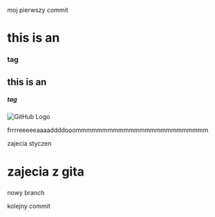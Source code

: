 moj pierwszy commit

# this is an <h3> tag
## this is an <h5> tag
![GitHub Logo](https://media.wkbn.com/nxs-wkbntv-media-us-east-1/photo/2018/04/05/coggeshall-zombie-raccoon-youngstown_1522963496915_39192477_ver1.0_640_360.jpg)

frrrreeeeeaaaaddddooommmmmmmmmmmmmmmmmmmmmmmmm

zajecia styczen
# zajecia z gita <h3>

nowy branch

kolejny commit
